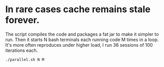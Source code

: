 # In rare cases cache remains stale forever.

The script compiles the code and packages a fat jar to make it simpler to run.
Then it starts N bash terminals each running code M times in a loop.
It's more often reproduces under higher load, I run 36 sessions of 100 iterations each.
```bash
./parallel.sh N M
```